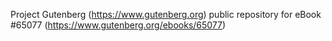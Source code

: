 Project Gutenberg (https://www.gutenberg.org) public repository for
eBook #65077 (https://www.gutenberg.org/ebooks/65077)
